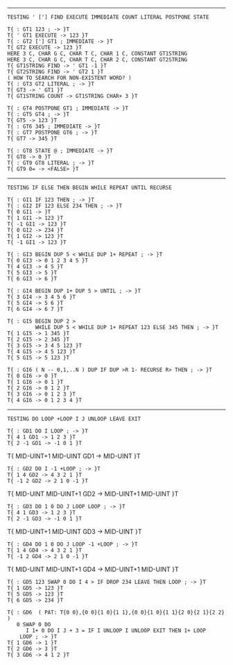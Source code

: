 ------------------------------------------------------------------------
    TESTING ' ['] FIND EXECUTE IMMEDIATE COUNT LITERAL POSTPONE STATE

    T{ : GT1 123 ; -> }T
    T{ ' GT1 EXECUTE -> 123 }T
    T{ : GT2 ['] GT1 ; IMMEDIATE -> }T
    T{ GT2 EXECUTE -> 123 }T
    HERE 3 C, CHAR G C, CHAR T C, CHAR 1 C, CONSTANT GT1STRING
    HERE 3 C, CHAR G C, CHAR T C, CHAR 2 C, CONSTANT GT2STRING
    T{ GT1STRING FIND -> ' GT1 -1 }T
    T{ GT2STRING FIND -> ' GT2 1 }T
    ( HOW TO SEARCH FOR NON-EXISTENT WORD? )
    T{ : GT3 GT2 LITERAL ; -> }T
    T{ GT3 -> ' GT1 }T
    T{ GT1STRING COUNT -> GT1STRING CHAR+ 3 }T

    T{ : GT4 POSTPONE GT1 ; IMMEDIATE -> }T
    T{ : GT5 GT4 ; -> }T
    T{ GT5 -> 123 }T
    T{ : GT6 345 ; IMMEDIATE -> }T
    T{ : GT7 POSTPONE GT6 ; -> }T
    T{ GT7 -> 345 }T

    T{ : GT8 STATE @ ; IMMEDIATE -> }T
    T{ GT8 -> 0 }T
    T{ : GT9 GT8 LITERAL ; -> }T
    T{ GT9 0= -> <FALSE> }T

------------------------------------------------------------------------
    TESTING IF ELSE THEN BEGIN WHILE REPEAT UNTIL RECURSE

    T{ : GI1 IF 123 THEN ; -> }T
    T{ : GI2 IF 123 ELSE 234 THEN ; -> }T
    T{ 0 GI1 -> }T
    T{ 1 GI1 -> 123 }T
    T{ -1 GI1 -> 123 }T
    T{ 0 GI2 -> 234 }T
    T{ 1 GI2 -> 123 }T
    T{ -1 GI1 -> 123 }T

    T{ : GI3 BEGIN DUP 5 < WHILE DUP 1+ REPEAT ; -> }T
    T{ 0 GI3 -> 0 1 2 3 4 5 }T
    T{ 4 GI3 -> 4 5 }T
    T{ 5 GI3 -> 5 }T
    T{ 6 GI3 -> 6 }T

    T{ : GI4 BEGIN DUP 1+ DUP 5 > UNTIL ; -> }T
    T{ 3 GI4 -> 3 4 5 6 }T
    T{ 5 GI4 -> 5 6 }T
    T{ 6 GI4 -> 6 7 }T

    T{ : GI5 BEGIN DUP 2 >
             WHILE DUP 5 < WHILE DUP 1+ REPEAT 123 ELSE 345 THEN ; -> }T
    T{ 1 GI5 -> 1 345 }T
    T{ 2 GI5 -> 2 345 }T
    T{ 3 GI5 -> 3 4 5 123 }T
    T{ 4 GI5 -> 4 5 123 }T
    T{ 5 GI5 -> 5 123 }T

    T{ : GI6 ( N -- 0,1,..N ) DUP IF DUP >R 1- RECURSE R> THEN ; -> }T
    T{ 0 GI6 -> 0 }T
    T{ 1 GI6 -> 0 1 }T
    T{ 2 GI6 -> 0 1 2 }T
    T{ 3 GI6 -> 0 1 2 3 }T
    T{ 4 GI6 -> 0 1 2 3 4 }T

------------------------------------------------------------------------
    TESTING DO LOOP +LOOP I J UNLOOP LEAVE EXIT

    T{ : GD1 DO I LOOP ; -> }T
    T{ 4 1 GD1 -> 1 2 3 }T
    T{ 2 -1 GD1 -> -1 0 1 }T
T{ MID-UINT+1 MID-UINT GD1 -> MID-UINT }T

    T{ : GD2 DO I -1 +LOOP ; -> }T
    T{ 1 4 GD2 -> 4 3 2 1 }T
    T{ -1 2 GD2 -> 2 1 0 -1 }T
T{ MID-UINT MID-UINT+1 GD2 -> MID-UINT+1 MID-UINT }T

    T{ : GD3 DO 1 0 DO J LOOP LOOP ; -> }T
    T{ 4 1 GD3 -> 1 2 3 }T
    T{ 2 -1 GD3 -> -1 0 1 }T
T{ MID-UINT+1 MID-UINT GD3 -> MID-UINT }T

    T{ : GD4 DO 1 0 DO J LOOP -1 +LOOP ; -> }T
    T{ 1 4 GD4 -> 4 3 2 1 }T
    T{ -1 2 GD4 -> 2 1 0 -1 }T
T{ MID-UINT MID-UINT+1 GD4 -> MID-UINT+1 MID-UINT }T

    T{ : GD5 123 SWAP 0 DO I 4 > IF DROP 234 LEAVE THEN LOOP ; -> }T
    T{ 1 GD5 -> 123 }T
    T{ 5 GD5 -> 123 }T
    T{ 6 GD5 -> 234 }T

    T{ : GD6  ( PAT: T{0 0},{0 0}{1 0}{1 1},{0 0}{1 0}{1 1}{2 0}{2 1}{2 2} )
       0 SWAP 0 DO
          I 1+ 0 DO I J + 3 = IF I UNLOOP I UNLOOP EXIT THEN 1+ LOOP
        LOOP ; -> }T
    T{ 1 GD6 -> 1 }T
    T{ 2 GD6 -> 3 }T
    T{ 3 GD6 -> 4 1 2 }T
